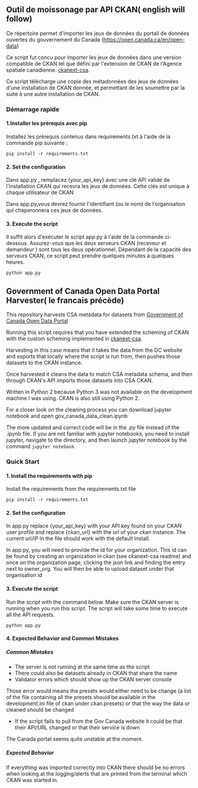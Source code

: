 ## Outil de moissonage par API CKAN( english will follow)

Ce répertoire permet d'importer les jeux de données du portail de données ouvertes du gouvernement du Canada (https://open.canada.ca/en/open-data)

Ce script fut concu pour importer les jeux de données dans une version compatible de CKAN tel que défini par l'extension de CKAN de l'Agence spatiale canadienne. [ckanext-csa](https://github.com/asc-csa/ckanext-asc-csa).

Ce script télécharge une copie des métadonnées des jeux de données d'une installation de CKAN donnée, et permettant de les soumettre par la suite à une autre installation de CKAN.




### Démarrage rapide

#### 1.Installer les prérequis avec pip
Installez les prérequis contenus dans requirements.txt à l'aide de la commande pip suivante :
```
pip install -r requirements.txt
```

#### 2. Set the configuration
Dans app.py , remplacez {your_api_key} avec une clé API valide de l'installation CKAN qui recevra les jeux de données. Cette clés est unique à chaque utilisateur de CKAN

Dans app.py,vous devrez fournir l'identifiant (ou le nom) de l'organisation qui chaperonnera ces jeux de données. 

#### 3. Execute the script
Il suffit alors d'exécuter le script app.py à l'aide de la commande ci-dessous. Assurez-vous que les deux serveurs CKAN (receveur et demandeur ) sont tous les deux opérationnel. Dépendant de la capacité des serveurs CKAN, ce script peut prendre quelques minutes à quelques heures.
```
python app.py
```

## Government of Canada Open Data Portal Harvester( le francais précède)

This repository harvests CSA metadata for datasets from [Government of Canada Open Data Portal](https://open.canada.ca/en/open-data)

Running this script requires that you have extended the scheming of CKAN with the custom scheming implemented in [ckanext-csa](https://github.com/asc-csa/ckanext-asc-csa).

Harvesting in this case means that it takes the data from the GC website and exports that locally where the script is run from, then pushes those datasets to the CKAN instance.

Once harvested it cleans the data to match CSA metadata schema, and then through CKAN's API imports those datasets into CSA CKAN.

Written in Python 2 because Python 3 was not available on the development machine I was using. CKAN is also still using Python 2.

For a closer look on the cleaning process you can download jupyter notebook and open gov_canada_data_clean.ipynb

The more updated and correct code will be in the .py file instead of the .ipynb file. If you are not familiar with jupyter notebooks, you need to install jupyter, navigate to the directory, and then launch jupyter notebook by the command `jupyter notebook`

### Quick Start

#### 1. Install the requirements with pip
Install the requirements from the requirements.txt file
```
pip install -r requirements.txt
```

#### 2. Set the configuration
In app.py replace {your_api_key} with your API key found on your CKAN user profile and replace {ckan_url} with the url of your ckan instance. The current url/IP in the file should work with the default install.

In app.py, you will need to provide the id for your organization. This id can be found by creating an organization in ckan (see ckanext-csa readme) and once on the organization page, clicking the json link and finding the entry next to owner_org. You will then be able to upload dataset under that organisation id

#### 3. Execute the script
Run the script with the command below. Make sure the CKAN server is running when you run this script. The script will take some time to execute all the API requests.
```
python app.py
```

#### 4. Expected Behavior and Common Mistakes
##### Common Mistakes
- The server is not running at the same time as the script
- There could also be datasets already in CKAN that share the name
- Validator errors which should show up the CKAN server console

Those error would means the presets would either need to be change (a list of the file containing all the presets should be available in the development.ini file of ckan under ckan.presets) or that the way the data or cleaned should be changed

- If the script fails to pull from the Gov Canada website it could be that their API/URL changed or that their service is down

The Canada portal seems quite unstable at the moment.

##### Expected Behavior
If everything was imported correctly into CKAN there should be no errors when looking at the logging/alerts that are printed from the terminal which CKAN was started in.
